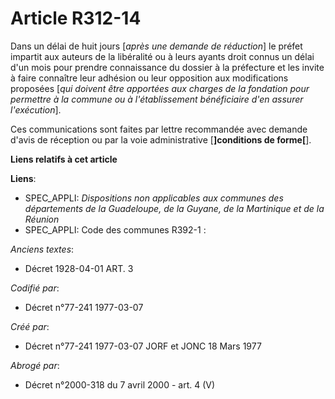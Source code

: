 # Article R312-14

Dans un délai de huit jours [*après une demande de réduction*] le préfet impartit aux auteurs de la libéralité ou à leurs
ayants droit connus un délai d'un mois pour prendre connaissance du dossier à la préfecture et les invite à faire connaître
leur adhésion ou leur opposition aux modifications proposées [*qui doivent être apportées aux charges de la fondation pour
permettre à la commune ou à l'établissement bénéficiaire d'en assurer l'exécution*].

Ces communications sont faites par lettre recommandée avec demande d'avis de réception ou par la voie administrative
[**]conditions de forme[**].

**Liens relatifs à cet article**

**Liens**:

  - SPEC_APPLI: *Dispositions non applicables aux communes des départements de la Guadeloupe, de la Guyane, de la Martinique et de la Réunion*
  - SPEC_APPLI: Code des communes R392-1 :

_Anciens textes_:

  - Décret  1928-04-01 ART. 3

_Codifié par_:

  - Décret n°77-241 1977-03-07

_Créé par_:

  - Décret n°77-241 1977-03-07 JORF et JONC 18 Mars 1977

_Abrogé par_:

  - Décret n°2000-318 du 7 avril 2000 - art. 4 (V)
